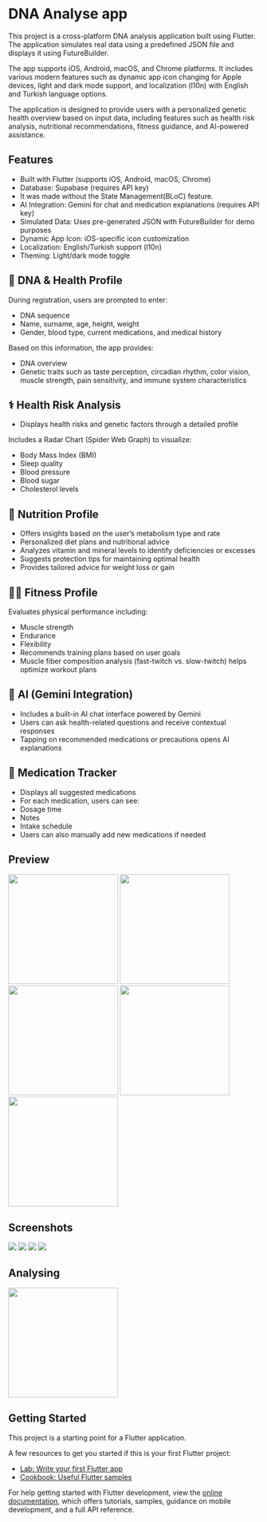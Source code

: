 # DNA Analyse app

This project is a cross-platform DNA analysis application built using Flutter. The application simulates real data using a predefined JSON file and displays it using FutureBuilder.

The app supports iOS, Android, macOS, and Chrome platforms. It includes various modern features such as dynamic app icon changing for Apple devices, light and dark mode support, and localization (l10n) with English and Turkish language options.

The application is designed to provide users with a personalized genetic health overview based on input data, including features such as health risk analysis, nutritional recommendations, fitness guidance, and AI-powered assistance.

## Features

- Built with Flutter (supports iOS, Android, macOS, Chrome)
- Database: Supabase (requires API key)
- It was made without the State Management(BLoC) feature.
- AI Integration: Gemini for chat and medication explanations (requires API key)
- Simulated Data: Uses pre-generated JSON with FutureBuilder for demo purposes
- Dynamic App Icon: iOS-specific icon customization
- Localization: English/Turkish support (l10n)
- Theming: Light/dark mode toggle

## 🧬 DNA & Health Profile
During registration, users are prompted to enter:
- DNA sequence
- Name, surname, age, height, weight
- Gender, blood type, current medications, and medical history

Based on this information, the app provides:
- DNA overview
- Genetic traits such as taste perception, circadian rhythm, color vision, muscle strength, pain sensitivity, and immune system characteristics

## ⚕ Health Risk Analysis

- Displays health risks and genetic factors through a detailed profile

Includes a Radar Chart (Spider Web Graph) to visualize:
- Body Mass Index (BMI)
- Sleep quality
- Blood pressure
- Blood sugar
- Cholesterol levels

## 🥗 Nutrition Profile
- Offers insights based on the user’s metabolism type and rate
- Personalized diet plans and nutritional advice
- Analyzes vitamin and mineral levels to identify deficiencies or excesses
- Suggests protection tips for maintaining optimal health
- Provides tailored advice for weight loss or gain

## 🏋️‍♂️ Fitness Profile
Evaluates physical performance including:
- Muscle strength
- Endurance
- Flexibility
- Recommends training plans based on user goals
- Muscle fiber composition analysis (fast-twitch vs. slow-twitch) helps optimize workout plans

## 🤖 AI (Gemini Integration)
- Includes a built-in AI chat interface powered by Gemini
- Users can ask health-related questions and receive contextual responses
- Tapping on recommended medications or precautions opens AI explanations

## 💊 Medication Tracker
- Displays all suggested medications
- For each medication, users can see:
- Dosage time
- Notes
- Intake schedule
- Users can also manually add new medications if needed

## Preview
<p>
<img src="assets/Preview/image1.jpeg" width="220"/> <img src="assets/Preview/image2.jpeg" width="220"/>
<img src="assets/Preview/image3.jpeg" width="220"/> <img src="assets/Preview/image4.jpeg" width="220"/>
<img src="assets/Preview/image5.jpeg" width="220"/> 
</p>



## Screenshots
<p>
<img src="assets/Preview/image12.png"/> 
<img src="assets/Preview/image9.png"/>
<img src="assets/Preview/image10.png"/>
<img src="assets/Preview/image11.png"/> 
</p>


## Analysing
</p>
<img src="https://github.com/user-attachments/assets/256feeab-3a05-42af-b08e-0b991fa58940" width="220">
</p>

## Getting Started
This project is a starting point for a Flutter application.

A few resources to get you started if this is your first Flutter project:

- [Lab: Write your first Flutter app](https://docs.flutter.dev/get-started/codelab)
- [Cookbook: Useful Flutter samples](https://docs.flutter.dev/cookbook)

For help getting started with Flutter development, view the
[online documentation](https://docs.flutter.dev/), which offers tutorials,
samples, guidance on mobile development, and a full API reference.
